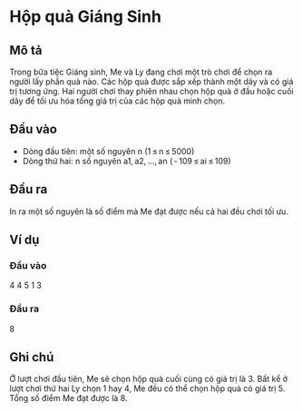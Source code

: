 # Hộp quà Giáng Sinh

## Mô tả
Trong bữa tiệc Giáng sinh, Me và Ly đang chơi một trò chơi để chọn ra người lấy phần quà nào. Các hộp quà được sắp xếp thành một dãy và có giá trị tương ứng. Hai người chơi thay phiên nhau chọn hộp quà ở đầu hoặc cuối dãy để tối ưu hóa tổng giá trị của các hộp quà mình chọn.

## Đầu vào
- Dòng đầu tiên: một số nguyên n (1 ≤ n ≤ 5000)
- Dòng thứ hai: n số nguyên a1, a2, ..., an ( - 109 ≤ ai ≤ 109)

## Đầu ra
In ra một số nguyên là số điểm mà Me đạt được nếu cả hai đều chơi tối ưu.

## Ví dụ
### Đầu vào
4
4 5 1 3
### Đầu ra
8

## Ghi chú
Ở lượt chơi đầu tiên, Me sẽ chọn hộp quà cuối cùng có giá trị là 3. Bất kể ở lượt chơi thứ hai Ly chọn 1 hay 4, Me đều có thể chọn hộp quà có giá trị 5. Tổng số điểm Me đạt được là 8.
